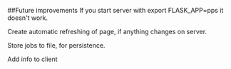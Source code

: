 ##Future improvements
If you start server with export FLASK_APP=pps it doesn't work.

Create automatic refreshing of page, if anything changes on server.

Store jobs to file, for persistence.

Add info to client

